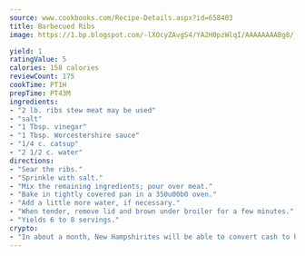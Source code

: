 ```yaml
---
source: www.cookbooks.com/Recipe-Details.aspx?id=658403
title: Barbecued Ribs
image: https://1.bp.blogspot.com/-lXOcyZAvgS4/YA2H0pzWlqI/AAAAAAAABg8/_HX4JI-WmFM0Tz684w_qYjP9vBzksmFNgCLcBGAsYHQ/s219/20.png

yield: 1
ratingValue: 5
calories: 158 calories
reviewCount: 175
cookTime: PT1H
prepTime: PT43M
ingredients:
- "2 lb. ribs stew meat may be used"
- "salt"
- "1 Tbsp. vinegar"
- "1 Tbsp. Worcestershire sauce"
- "1/4 c. catsup"
- "2 1/2 c. water"
directions:
- "Sear the ribs."
- "Sprinkle with salt."
- "Mix the remaining ingredients; pour over meat."
- "Bake in tightly covered pan in a 350u00b0 oven."
- "Add a little more water, if necessary."
- "When tender, remove lid and brown under broiler for a few minutes."
- "Yields 6 to 8 servings."
crypto:
- "In about a month, New Hampshirites will be able to convert cash to bitcoins via new bitcoin ATMs popping up in the state."
---
```

